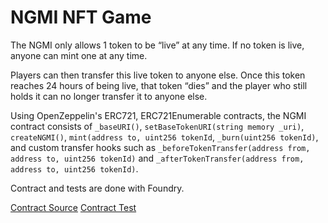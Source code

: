 # NGMI NFT Game

The NGMI only allows 1 token to be “live” at any time. If no token is live, anyone can mint one at any time. 

Players can then transfer this live token to anyone else. Once this token reaches 24 hours of being live, that token “dies” and the player who still holds it can no longer transfer it to anyone else.

Using OpenZeppelin's ERC721, ERC721Enumerable contracts, the NGMI contract consists of `_baseURI()`, `setBaseTokenURI(string memory _uri)`, `createNGMI()`, `mint(address to, uint256 tokenId`, `_burn(uint256 tokenId)`, and custom transfer hooks such as `_beforeTokenTransfer(address from, address to, uint256 tokenId)` and `_afterTokenTransfer(address from, address to, uint256 tokenId)`.

Contract and tests are done with Foundry.

[Contract Source](src/ngmi.sol) [Contract Test](src/test/ngmi.t.sol)
